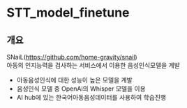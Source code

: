 # STT_model_finetune

## 개요
SNaiL(https://github.com/home-gravity/snail)  
아동의 인지능력을 검사하는 서비스에서 이용한 음성인식모델을 계발

- 아동음성인식에 대한 성능이 높은 모델을 계발
- 음성인식 모델 중 OpenAi의 Whisper 모델을 이용
- AI hub에 있는 한국어아동음성데이터를 사용하여 학습진행

